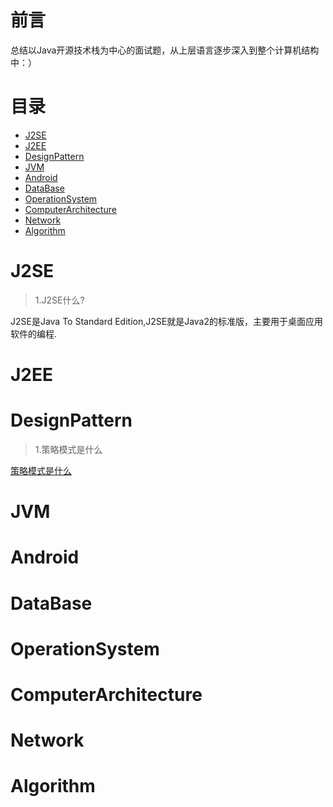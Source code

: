 # 前言
总结以Java开源技术栈为中心的面试题，从上层语言逐步深入到整个计算机结构中：）
# 目录
* [J2SE](#J2SE)
* [J2EE](#J2EE)
* [DesignPattern](#DesignPattern)
* [JVM](#JVM)
* [Android](#Android)
* [DataBase](#DataBase)
* [OperationSystem](#OperationSystem)
* [ComputerArchitecture](#ComputerArchitecture)
* [Network](#Network)
* [Algorithm](#algorithm)
# J2SE
> 1.J2SE什么?

J2SE是Java To Standard Edition,J2SE就是Java2的标准版，主要用于桌面应用软件的编程.


# J2EE
# DesignPattern
> 1.策略模式是什么

[策略模式是什么](https://github.com/StopWorld/StopInterview/tree/master/Design_Pattern/Strategy_Pattern)

# JVM
# Android
# DataBase
# OperationSystem
# ComputerArchitecture
# Network
# Algorithm